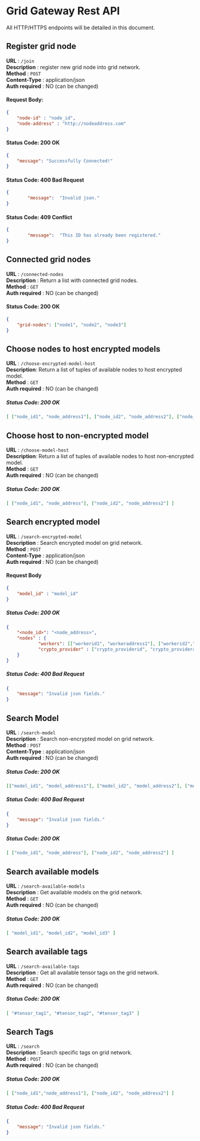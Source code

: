# Grid Gateway Rest API

All HTTP/HTTPS endpoints will be detailed in this document.

## Register grid node
**URL** : `/join`  
**Description** : register new grid node into grid network.  
**Method** : `POST`  
**Content-Type** : application/json  
**Auth required** : NO (can be changed)

#### Request Body:
```json
{       
    "node-id" : "node_id",
    "node-address" : "http://nodeaddress.com"
}
```

#### Status Code: 200 OK
```json
{
    "message": "Successfully Connected!"
}
```

#### Status Code: 400 Bad Request
```json
{
        "message":  "Invalid json."
}
```

#### Status Code: 409 Conflict
```json
{
        "message":  "This ID has already been registered."
}
```

## Connected grid nodes

**URL** : `/connected-nodes`  
**Description** : Return a list with connected grid nodes.  
**Method** : `GET`     
**Auth required** : NO (can be changed)

#### Status Code: 200 OK
``` json
{
    "grid-nodes": ["node1", "node2", "node3"]
}
```

## Choose nodes to host encrypted models

**URL** : `/choose-encrypted-model-host`  
**Description**: Return a list of tuples of available nodes to host encrypted model.  
**Method** : `GET`  
**Auth required** : NO (can be changed)  

##### Status Code: 200 OK
```json
[ ["node_id1", "node_address1"], ["node_id2", "node_address2"], ["node_id3", "node_address3"]]
```

## Choose host to non-encrypted model

**URL** : `/choose-model-host`  
**Description**: Return a list of tuples of available nodes to host non-encrypted model.  
**Method** : `GET`  
**Auth required** : NO (can be changed)

##### Status Code: 200 OK
```json
[ ["node_id1", "node_address"], ["node_id2", "node_address2"] ]
```

## Search encrypted model

**URL** : `/search-encrypted-model`  
**Description** : Search encrypted model on grid network.  
**Method** : `POST`  
**Content-Type** : application/json  
**Auth required** : NO (can be changed)

#### Request Body
```json
{
    "model_id" : "model_id"
}
```

##### Status Code: 200 OK
```json
{       
    "<node_id>": "<node_address>",
    "nodes" : {
            "workers": [["workerid1", "workeraddress1"], ["workerid2","workeraddress2"]],
            "crypto_provider" : ["crypto_providerid", "crypto_provideraddress"]
    }
}
```

##### Status Code: 400 Bad Request
```json
{
    "message": "Invalid json fields."
}
```

## Search Model
**URL** : `/search-model`  
**Description** : Search non-encrypted model on grid network.  
**Method** : `POST`  
**Content-Type** : application/json   
**Auth required** : NO (can be changed)

##### Status Code: 200 OK
```json
[["model_id1", "model_address1"], ["model_id2", "model_address2"], ["model_id3", "model_address3"]]
```

##### Status Code: 400 Bad Request
```json
{
    "message": "Invalid json fields."
}
```

##### Status Code: 200 OK
```json
[ ["node_id1", "node_address"], ["node_id2", "node_address2"] ]
```

## Search available models
**URL** : `/search-available-models`  
**Description** : Get available models on the grid network.  
**Method** : `GET`  
**Auth required** : NO (can be changed)

##### Status Code: 200 OK
```json
[ "model_id1", "model_id2", "model_id3" ]
```

## Search available tags
**URL** : `/search-available-tags`  
**Description** : Get all available tensor tags on the grid network.  
**Method** : `GET`  
**Auth required** : NO (can be changed)

##### Status Code: 200 OK
```json
[ "#tensor_tag1", "#tensor_tag2", "#tensor_tag3" ]
```


## Search Tags
**URL** : `/search`  
**Description** : Search specific tags on grid network.   
**Method** : `POST`  
**Auth required** : NO (can be changed)

##### Status Code: 200 OK
```json
[ ["node_id1","node_address1"], ["node_id2", "node_address2"] ]
```

##### Status Code: 400 Bad Request
```json
{
    "message": "Invalid json fields."
}
```
